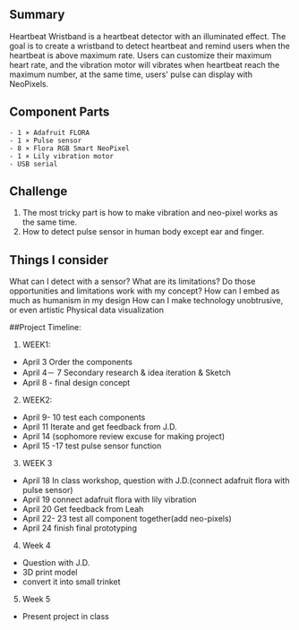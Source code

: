 ## Summary
Heartbeat Wristband is a heartbeat detector with an illuminated effect. 
The goal is to create a wristband to detect heartbeat and remind users when 
the heartbeat is above maximum rate. Users can customize their maximum heart rate, and the vibration motor will vibrates when heartbeat reach the maximum number, at the same time, users' pulse can display with NeoPixels. 
## Component Parts
	- 1 × Adafruit FLORA 
	- 1 × Pulse sensor
	- 8 × Flora RGB Smart NeoPixel 
	- 1 × Lily vibration motor
	- USB serial

## Challenge
1. The most tricky part is how to make vibration and neo-pixel works as the same time.
2. How to detect pulse sensor in human body except ear and finger. 

## Things I consider 
What can I detect with a sensor? What are its limitations? Do those opportunities and limitations work with my concept?
How can I embed as much as humanism in my design
How can I make technology unobtrusive, or even artistic
Physical data visualization

##Project Timeline:
 1. WEEK1:
- April 3 Order the components 
- April 4－ 7 Secondary research & idea iteration & Sketch 
- April 8 - final design concept 
 2. WEEK2:
- April 9- 10 test each components  
- April 11  Iterate and get feedback from J.D. 
- April 14 (sophomore review excuse for making project)
- April 15 -17 test pulse sensor function
 3. WEEK 3 
- April 18 In class workshop, question with J.D.(connect adafruit flora with pulse sensor) 
- April 19 connect adafruit flora with lily vibration 
- April 20 Get feedback from Leah 
- April 22- 23 test all component together(add neo-pixels)  
- April 24 finish final prototyping 
 4. Week 4
- Question with J.D. 
- 3D print model 
- convert it into small trinket
 5. Week 5
- Present project in class  

